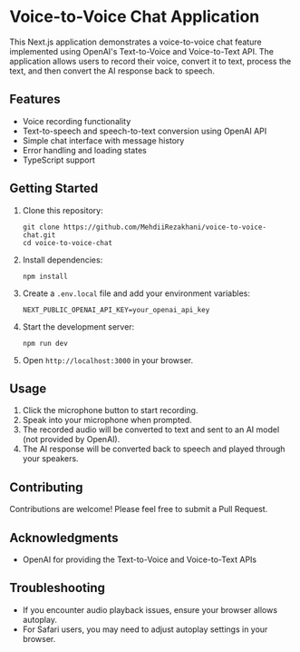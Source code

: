 # Voice-to-Voice Chat Application

This Next.js application demonstrates a voice-to-voice chat feature implemented using OpenAI's Text-to-Voice and Voice-to-Text API. The application allows users to record their voice, convert it to text, process the text, and then convert the AI response back to speech.

## Features

- Voice recording functionality
- Text-to-speech and speech-to-text conversion using OpenAI API
- Simple chat interface with message history
- Error handling and loading states
- TypeScript support

## Getting Started

1. Clone this repository:

   ```
   git clone https://github.com/MehdiiRezakhani/voice-to-voice-chat.git
   cd voice-to-voice-chat
   ```

2. Install dependencies:

   ```
   npm install
   ```

3. Create a `.env.local` file and add your environment variables:

   ```
   NEXT_PUBLIC_OPENAI_API_KEY=your_openai_api_key

   ```

4. Start the development server:

   ```
   npm run dev
   ```

5. Open `http://localhost:3000` in your browser.

## Usage

1. Click the microphone button to start recording.
2. Speak into your microphone when prompted.
3. The recorded audio will be converted to text and sent to an AI model (not provided by OpenAI).
4. The AI response will be converted back to speech and played through your speakers.

## Contributing

Contributions are welcome! Please feel free to submit a Pull Request.

## Acknowledgments

- OpenAI for providing the Text-to-Voice and Voice-to-Text APIs

## Troubleshooting

- If you encounter audio playback issues, ensure your browser allows autoplay.
- For Safari users, you may need to adjust autoplay settings in your browser.
